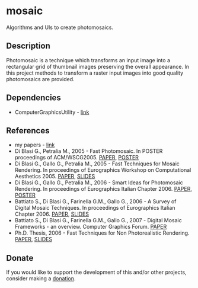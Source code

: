 # mosaic

Algorithms and UIs to create photomosaics.

## Description

Photomosaic is a technique which transforms an input image into a rectangular grid of thumbnail images preserving the overall appearance.
In this project methods to transform a raster input images into good quality photomosaics are provided.

## Dependencies

- ComputerGraphicsUtility - [link](https://github.com/gianpierodiblasi/ComputerGraphicsUtility)

## References

- my papers - [link](https://sites.google.com/view/gianpierodiblasi/pubblicazioni)
- Di Blasi G., Petralia M., 2005 - Fast Photomosaic. In POSTER proceedings of ACM/WSCG2005. [PAPER](https://drive.google.com/open?id=0B17YbZ6rddEFRGZaZUFLVko4ZEU), [POSTER](https://drive.google.com/open?id=0B17YbZ6rddEFbUxjSFgwQ0FaRDA)
- Di Blasi G., Gallo G., Petralia M., 2005 - Fast Techniques for Mosaic Rendering. In proceedings of Eurographics Workshop on Computational Aesthetics 2005. [PAPER](https://drive.google.com/open?id=0B17YbZ6rddEFVWNnYURvcENnWEk), [SLIDES](https://drive.google.com/open?id=0B17YbZ6rddEFdFBtdUhBOVp1Rkk)
- Di Blasi G., Gallo G., Petralia M., 2006 - Smart Ideas for Photomosaic Rendering. In proceedings of Eurographics Italian Chapter 2006. [PAPER](https://drive.google.com/open?id=0B17YbZ6rddEFalRUeEVFcjhTdW8), [POSTER](https://drive.google.com/open?id=0B17YbZ6rddEFR1RfSmtTU19VSWM)
- Battiato S., Di Blasi G., Farinella G.M., Gallo G., 2006 - A Survey of Digital Mosaic Techniques. In proceedings of Eurographics Italian Chapter 2006. [PAPER](https://drive.google.com/open?id=0B17YbZ6rddEFWVljeTloZWJfbTA), [SLIDES](https://drive.google.com/open?id=0B17YbZ6rddEFX2trQ3JLRmU1aDg)
- Battiato S., Di Blasi G., Farinella G.M., Gallo G., 2007 - Digital Mosaic Frameworks - an overview. Computer Graphics Forum. [PAPER](https://drive.google.com/open?id=0B17YbZ6rddEFblJCWEpudlRLZHc)
- Ph.D. Thesis, 2006 - Fast Techniques for Non Photorealistic Rendering. [PAPER](https://drive.google.com/open?id=0B17YbZ6rddEFeVo3dEN1WHExZlE), [SLIDES](https://drive.google.com/open?id=0B17YbZ6rddEFOUo1VldIWUlWWHc)

## Donate
If you would like to support the development of this and/or other projects, consider making a [donation](https://www.paypal.com/donate/?business=HCDX9BAEYDF4C&no_recurring=0&currency_code=EUR).
